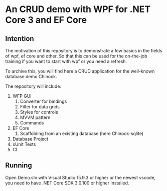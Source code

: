 # An CRUD demo with WPF for .NET Core 3 and EF Core

## Intention

The motivation of this repository is to demonstrate a few basics in the fields of wpf, ef core and other.
So that this can be used for the on-the-job training if you want to start with wpf or you need a refresh.

To archive this, you will find here a CRUD application for the well-known database demo Chinook.

The repository will include:

1. WFP GUI
    1. Converter for bindings
    1. Filter for data grids
    1. Styles for controls
    1. MVVM pattern
    1. Commands
1. EF Core
    1. Scaffolding from an existing database (here Chinook-sqlite)
1. Database Project
1. xUnit Tests
1. CI

## Running

Open Demo.sln with Visual Studio 15.9.3 or higher or the newest vscode, you need to have .NET Core SDK 3.0.100 or higher installed.
